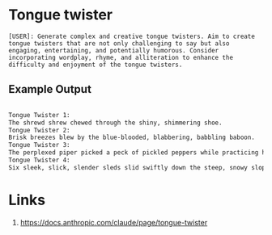 # Tongue twister

```
[USER]: Generate complex and creative tongue twisters. Aim to create tongue twisters that are not only challenging to say but also engaging, entertaining, and potentially humorous. Consider incorporating wordplay, rhyme, and alliteration to enhance the difficulty and enjoyment of the tongue twisters.
```

## Example Output

```txt

Tongue Twister 1:
The shrewd shrew chewed through the shiny, shimmering shoe.
Tongue Twister 2:
Brisk breezes blew by the blue-blooded, blabbering, babbling baboon.
Tongue Twister 3:
The perplexed piper picked a peck of pickled peppers while practicing his piping.
Tongue Twister 4:
Six sleek, slick, slender sleds slid swiftly down the steep, snowy slope.

```

# Links
1. https://docs.anthropic.com/claude/page/tongue-twister